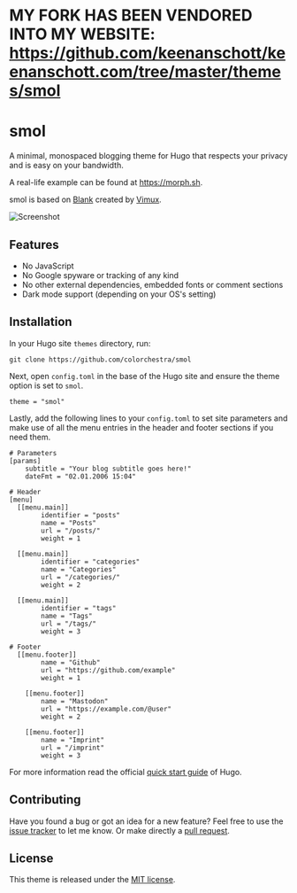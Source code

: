 # MY FORK HAS BEEN VENDORED INTO MY WEBSITE: https://github.com/keenanschott/keenanschott.com/tree/master/themes/smol

# smol

A minimal, monospaced blogging theme for Hugo that respects your privacy and is easy on your bandwidth.

A real-life example can be found at https://morph.sh.

smol is based on [Blank](https://github.com/Vimux/Blank) created by [Vimux](https://github.com/Vimux).


![Screenshot](/images/tn.png)

## Features

- No JavaScript
- No Google spyware or tracking of any kind
- No other external dependencies, embedded fonts or comment sections
- Dark mode support (depending on your OS's setting)

## Installation

In your Hugo site `themes` directory, run:

```
git clone https://github.com/colorchestra/smol
```

Next, open `config.toml` in the base of the Hugo site and ensure the theme option is set to `smol`.

```
theme = "smol"
```

Lastly, add the following lines to your `config.toml` to set site parameters and make use of all the menu entries in the header and footer sections if you need them.

```
# Parameters
[params]
    subtitle = "Your blog subtitle goes here!"
    dateFmt = "02.01.2006 15:04"

# Header
[menu]
  [[menu.main]]
        identifier = "posts"
        name = "Posts"
        url = "/posts/"
        weight = 1 

  [[menu.main]]
        identifier = "categories"
        name = "Categories"
        url = "/categories/"
        weight = 2 

  [[menu.main]]
        identifier = "tags"
        name = "Tags"
        url = "/tags/"
        weight = 3

# Footer
  [[menu.footer]]
        name = "Github"
        url = "https://github.com/example"
        weight = 1 

    [[menu.footer]]
        name = "Mastodon"
        url = "https://example.com/@user"
        weight = 2 

    [[menu.footer]]
        name = "Imprint"
        url = "/imprint"
        weight = 3 

```

For more information read the official [quick start guide](https://gohugo.io/getting-started/quick-start/) of Hugo.

## Contributing

Have you found a bug or got an idea for a new feature? Feel free to use the [issue tracker](https://github.com/colorchestra/smol/issues) to let me know. Or make directly a [pull request](https://github.com/colorchestra/smol/pulls).

## License

This theme is released under the [MIT license](https://github.com/colorchestra/smol/blob/master/LICENSE).
